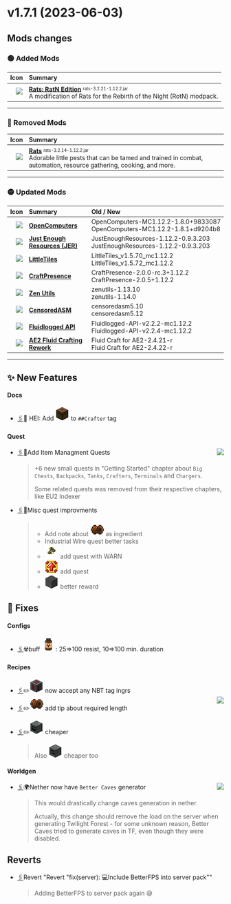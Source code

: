 # v1.7.1 (2023-06-03)

## Mods changes

### 🟢 Added Mods

Icon | Summary
----:|:-------
<img src="https://media.forgecdn.net/avatars/thumbnails/335/4/30/30/637469511646452377.png"              > |                     [**Rats: RatN Edition**](https://www.curseforge.com/minecraft/mc-mods/rats-ratn-edition)            <sup><sub>rats-3.2.21-1.12.2.jar                           </sub></sup><br>A modification of Rats for the Rebirth of the Night (RotN) modpack.
-----------


### 🔴 Removed Mods

Icon | Summary
----:|:-------
<img src="https://media.forgecdn.net/avatars/thumbnails/206/15/30/30/636953619080869513.png"             > |                                   [**Rats**](https://www.curseforge.com/minecraft/mc-mods/rats)                         <sup><sub>rats-3.2.14-1.12.2.jar                           </sub></sup><br>Adorable little pests that can be tamed and trained in combat, automation, resource gathering, cooking, and more.
-----------

### 🟡 Updated Mods

Icon | Summary | Old / New
----:|:--------|:---------
<img src="https://media.forgecdn.net/avatars/thumbnails/10/395/30/30/635455427535754713.png"             > |                          [**OpenComputers**](https://www.curseforge.com/minecraft/mc-mods/opencomputers)               | <nobr>OpenComputers-MC1.12.2-1.8.0+9833087</nobr><br><nobr>OpenComputers-MC1.12.2-1.8.1+d9204b8</nobr>
<img src="https://media.forgecdn.net/avatars/thumbnails/32/419/30/30/635880199659979425.png"             > |            [**Just Enough Resources (JER)**](https://www.curseforge.com/minecraft/mc-mods/just-enough-resources-jer)   | <nobr>JustEnoughResources-1.12.2-0.9.3.203</nobr><br><nobr>JustEnoughResources-1.12.2-0.9.3.203</nobr>
<img src="https://media.forgecdn.net/avatars/thumbnails/86/235/30/30/636207507685344289.png"             > |                            [**LittleTiles**](https://www.curseforge.com/minecraft/mc-mods/littletiles)                 | <nobr>LittleTiles_v1.5.70_mc1.12.2</nobr><br><nobr>LittleTiles_v1.5.72_mc1.12.2</nobr>
<img src="https://media.forgecdn.net/avatars/thumbnails/159/374/30/30/636658415780463602.png"            > |                          [**CraftPresence**](https://www.curseforge.com/minecraft/mc-mods/craftpresence)               | <nobr>CraftPresence-2.0.0-rc.3+1.12.2</nobr><br><nobr>CraftPresence-2.0.5+1.12.2</nobr>
<img src="https://media.forgecdn.net/avatars/thumbnails/292/428/30/30/637325593905195388.png"            > |                              [**Zen Utils**](https://www.curseforge.com/minecraft/mc-mods/zenutil)                     | <nobr>zenutils-1.13.10</nobr><br><nobr>zenutils-1.14.0</nobr>
<img src="https://media.forgecdn.net/avatars/thumbnails/358/827/30/30/637520208754289091.png"            > |                            [**CensoredASM**](https://www.curseforge.com/minecraft/mc-mods/lolasm)                      | <nobr>censoredasm5.10</nobr><br><nobr>censoredasm5.12</nobr>
<img src="https://media.forgecdn.net/avatars/thumbnails/385/984/30/30/637574191414697010.png"            > |                        [**Fluidlogged API**](https://www.curseforge.com/minecraft/mc-mods/fluidlogged-api)             | <nobr>Fluidlogged-API-v2.2.2-mc1.12.2</nobr><br><nobr>Fluidlogged-API-v2.2.4-mc1.12.2</nobr>
<img src="https://media.forgecdn.net/avatars/thumbnails/548/30/30/30/637882959576383371.png"             > |              [**AE2 Fluid Crafting Rework**](https://www.curseforge.com/minecraft/mc-mods/ae2-fluid-crafting-rework)   | <nobr>Fluid Craft for AE2-2.4.21-r</nobr><br><nobr>Fluid Craft for AE2-2.4.22-r</nobr>
-----------

## ✨ New Features


#### Docs

* [🖇](https://github.com/Krutoy242/Enigmatica2Expert-Extended/commit/4e16758aec0df75376cdba191fca15eb53cfac53)🧻 HEI: Add ![](https://github.com/Krutoy242/mc-icons/raw/master/i/extrautils2/analogcrafter__0.png "Analog Crafter") to `##Crafter` tag

#### Quest

* <img src="https://i.imgur.com/n7IJG4Q.png" align=right> [🖇](https://github.com/Krutoy242/Enigmatica2Expert-Extended/commit/0e85f3937d1205904414b705654ba7a51c326d8e)📖Add Item Managment Quests
  > +6 new small quests in "Getting Started" chapter about `Big Chests`, `Backpacks`, `Tanks`, `Crafters`, `Terminals` and `Chargers`.
  > 
  > Some related quests was removed from their respective chapters, like EU2 Indexer
* [🖇](https://github.com/Krutoy242/Enigmatica2Expert-Extended/commit/f574fc0229cfd6c6ad3eb9b6b32738b8b94dd519)📖Misc quest improvments
  > - Add note about ![](https://github.com/Krutoy242/mc-icons/raw/master/i/industrialwires/ic2_wire_coil__1__ac9108d8.png "Copper Wire Coil") as ingredient
  > - Industrial Wire quest better tasks
  > - ![](https://github.com/Krutoy242/mc-icons/raw/master/i/thaumadditions/aspect_combiner__0.png "Essentia Combiner") add quest with WARN
  > - ![](https://github.com/Krutoy242/mc-icons/raw/master/i/rats/rat_upgrade_speed__0.png "Rat Upgrade: Speed") add quest
  > - ![](https://github.com/Krutoy242/mc-icons/raw/master/i/immersiveengineering/stone_decoration__0.png "Coke Brick") better reward

## 🐛 Fixes


#### Configs

* [🖇](https://github.com/Krutoy242/Enigmatica2Expert-Extended/commit/1916ff2a9295148460b04087028da90b172e3660)☢️buff ![](https://github.com/Krutoy242/mc-icons/raw/master/i/nuclearcraft/rad_x__0.png "Rad-X"): 25=>100 resist, 10=>100 min. duration

#### Recipes

* [🖇](https://github.com/Krutoy242/Enigmatica2Expert-Extended/commit/af2386d179d553b0de5a0ba2c8bcb898e251f247)✏️![](https://github.com/Krutoy242/mc-icons/raw/master/i/advgenerators/power_capacitor_redstone__0.png "Basic Power Capacitor") now accept any NBT tag ingrs
* <img src="https://i.imgur.com/wELSoMS.png" align=right> [🖇](https://github.com/Krutoy242/Enigmatica2Expert-Extended/commit/04e9cbdb2e6c8c0cc6207b65f774e4f3ab62d89f)✏️![](https://github.com/Krutoy242/mc-icons/raw/master/i/industrialwires/ic2_wire_coil__1__ac9108d8.png "Copper Wire Coil") add tip about required length
  > 
* [🖇](https://github.com/Krutoy242/Enigmatica2Expert-Extended/commit/73705e332ae54fcc9dd0c738287ee0afa06b8e76)✏️![](https://github.com/Krutoy242/mc-icons/raw/master/i/enderio/block_inventory_chest_tiny__0.png "Tiny Inventory System Storage") cheaper
  > Also ![](https://github.com/Krutoy242/mc-icons/raw/master/i/enderio/block_inventory_chest_small__0.png "Small Inventory System Storage") cheaper too

#### Worldgen

* <img src="https://i.imgur.com/MqD3BNm.png" align=right> [🖇](https://github.com/Krutoy242/Enigmatica2Expert-Extended/commit/04d0bc15f3420954b4a428acf1d49a40214e1ee5)🌍Nether now have `Better Caves` generator
  > This would drastically change caves generation in nether.
  > 
  > Actually, this change should remove the load on the server when generating Twilight Forest - for some unknown reason, Better Caves tried to generate caves in TF, even though they were disabled.

## Reverts

* [🖇](https://github.com/Krutoy242/Enigmatica2Expert-Extended/commit/3ec24b3dda5e99550365ff4ce15f9f7baff021b3)Revert "Revert "fix(server): 💻Include BetterFPS into server pack""
  > Adding BetterFPS to server pack again 😅



